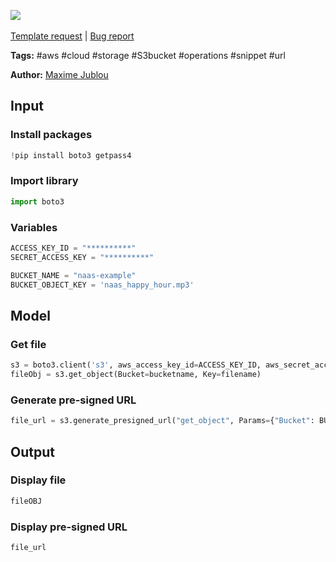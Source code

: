 <a href="https://app.naas.ai/user-redirect/naas/downloader?url=https://raw.githubusercontent.com/jupyter-naas/awesome-notebooks/master/AWS/AWS_Get_files_from_S3_bucket.ipynb" target="_parent"><img src="https://naasai-public.s3.eu-west-3.amazonaws.com/open_in_naas.svg"/></a><br><br><a href="https://github.com/jupyter-naas/awesome-notebooks/issues/new?assignees=&labels=&template=template-request.md&title=Tool+-+Action+of+the+notebook+">Template request</a> | <a href="https://github.com/jupyter-naas/awesome-notebooks/issues/new?assignees=&labels=bug&template=bug_report.md&title=AWS+-+Get+files+from+S3+bucket:+Error+short+description">Bug report</a>

**Tags:** #aws #cloud #storage #S3bucket #operations #snippet #url

**Author:** [Maxime Jublou](https://www.linkedin.com/in/maximejublou/)

## Input

### Install packages


```python
!pip install boto3 getpass4
```

### Import library


```python
import boto3
```

### Variables


```python
ACCESS_KEY_ID = "**********"
SECRET_ACCESS_KEY = "**********"

BUCKET_NAME = "naas-example"
BUCKET_OBJECT_KEY = 'naas_happy_hour.mp3'
```

## Model

### Get file


```python
s3 = boto3.client('s3', aws_access_key_id=ACCESS_KEY_ID, aws_secret_access_key=SECRET_ACCESS_KEY)
fileObj = s3.get_object(Bucket=bucketname, Key=filename)
```

### Generate pre-signed URL


```python
file_url = s3.generate_presigned_url("get_object", Params={"Bucket": BUCKET_NAME, "Key": BUCKET_OBJECT_KEY}, ExpiresIn=604800)
```

## Output

### Display file


```python
fileOBJ
```

### Display pre-signed URL


```python
file_url
```
